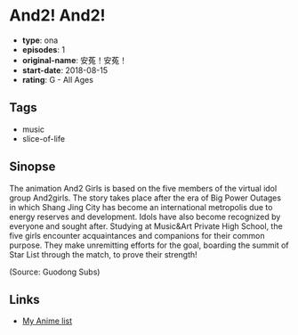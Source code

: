 # And2! And2!

-   **type**: ona
-   **episodes**: 1
-   **original-name**: 安菟！安菟！
-   **start-date**: 2018-08-15
-   **rating**: G - All Ages

## Tags

-   music
-   slice-of-life

## Sinopse

The animation And2 Girls is based on the five members of the virtual idol group And2girls. The story takes place after the era of Big Power Outages in which Shang Jing City has become an international metropolis due to energy reserves and development. Idols have also become recognized by everyone and sought after. Studying at Music&Art Private High School, the five girls encounter acquaintances and companions for their common purpose. They make unremitting efforts for the goal, boarding the summit of Star List through the match, to prove their strength!

(Source: Guodong Subs)

## Links

-   [My Anime list](https://myanimelist.net/anime/38346/And2_And2)
